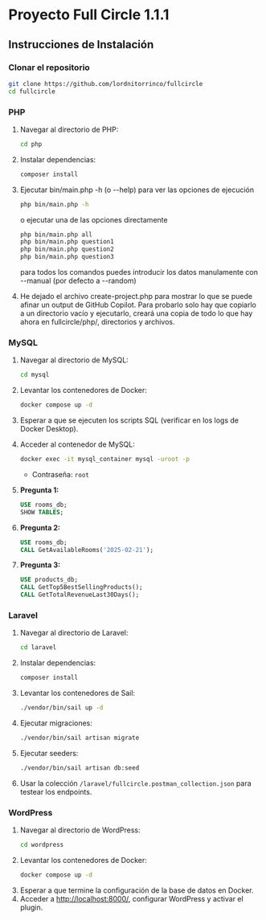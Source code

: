 # Proyecto Full Circle 1.1.1

## Instrucciones de Instalación

### Clonar el repositorio
```bash
git clone https://github.com/lordnitorrinco/fullcircle
cd fullcircle
```

### PHP
1. Navegar al directorio de PHP:
    ```bash
    cd php
    ```
2. Instalar dependencias:
    ```bash
    composer install
    ```
3. Ejecutar bin/main.php -h (o --help) para ver las opciones de ejecución
    ```bash
    php bin/main.php -h
    ```
    o ejecutar una de las opciones directamente
    ```bash
    php bin/main.php all
    php bin/main.php question1
    php bin/main.php question2
    php bin/main.php question3
    ```
    para todos los comandos puedes introducir los datos manulamente con --manual (por defecto a --random)

4. He dejado el archivo create-project.php para mostrar lo que se puede afinar un output de GitHub Copilot. Para probarlo solo hay que copiarlo a un directorio vacío y ejecutarlo, creará una copia de todo lo que hay ahora en fullcircle/php/, directorios y archivos.

### MySQL
1. Navegar al directorio de MySQL:
    ```bash
    cd mysql
    ```
2. Levantar los contenedores de Docker:
    ```bash
    docker compose up -d
    ```
3. Esperar a que se ejecuten los scripts SQL (verificar en los logs de Docker Desktop).
4. Acceder al contenedor de MySQL:
    ```bash
    docker exec -it mysql_container mysql -uroot -p
    ```
    - Contraseña: `root`

5. **Pregunta 1:**
    ```sql
    USE rooms_db;
    SHOW TABLES;
    ```
6. **Pregunta 2:**
    ```sql
    USE rooms_db;
    CALL GetAvailableRooms('2025-02-21');
    ```
7. **Pregunta 3:**
    ```sql
    USE products_db;
    CALL GetTop5BestSellingProducts();
    CALL GetTotalRevenueLast30Days();
    ```

### Laravel
1. Navegar al directorio de Laravel:
    ```bash
    cd laravel
    ```
2. Instalar dependencias:
    ```bash
    composer install
    ```
3. Levantar los contenedores de Sail:
    ```bash
    ./vendor/bin/sail up -d
    ```
4. Ejecutar migraciones:
    ```bash
    ./vendor/bin/sail artisan migrate
    ```
5. Ejecutar seeders:
    ```bash
    ./vendor/bin/sail artisan db:seed
    ```
6. Usar la colección `/laravel/fullcircle.postman_collection.json` para testear los endpoints.

### WordPress
1. Navegar al directorio de WordPress:
    ```bash
    cd wordpress
    ```
2. Levantar los contenedores de Docker:
    ```bash
    docker compose up -d
    ```
3. Esperar a que termine la configuración de la base de datos en Docker.
4. Acceder a [http://localhost:8000/](http://localhost:8000/), configurar WordPress y activar el plugin.

